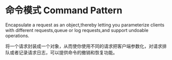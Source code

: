 # 命令模式 Command Pattern

Encapsulate a request as an object,thereby letting you parameterize clients with different requests,queue or log requests,and support undoable operations.

将一个请求封装成一个对象，从而使你使用不同的请求把客户端参数化，对请求排队或者记录请求日志，可以提供命令的撤销和恢复功能。